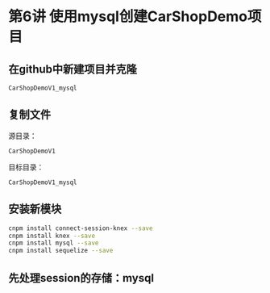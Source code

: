 # 第6讲 使用mysql创建CarShopDemo项目

## 在github中新建项目并克隆

```
CarShopDemoV1_mysql
```

## 复制文件

源目录：
```
CarShopDemoV1
```

目标目录：
```
CarShopDemoV1_mysql
```

## 安装新模块


```bash
cnpm install connect-session-knex --save
cnpm install knex --save
cnpm install mysql --save
cnpm install sequelize --save
```

## 先处理session的存储：mysql




